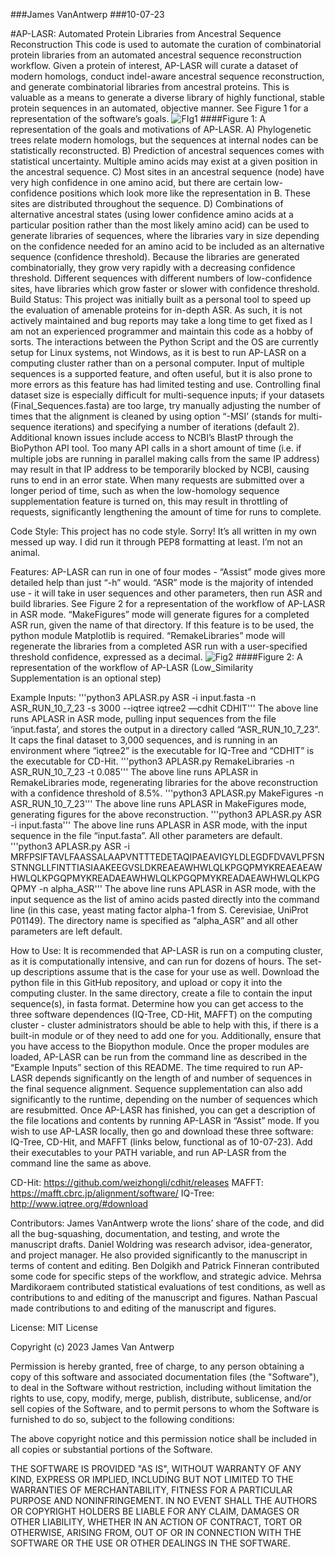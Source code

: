 
###James VanAntwerp
###10-07-23

#AP-LASR: Automated Protein Libraries from Ancestral Sequence Reconstruction
	This code is used to automate the curation of combinatorial protein libraries from an automated ancestral sequence reconstruction workflow. Given a protein of interest, AP-LASR will curate a dataset of modern homologs, conduct indel-aware ancestral sequence reconstruction, and generate combinatorial libraries from ancestral proteins. This is valuable as a means to generate a diverse library of highly functional, stable protein sequences in an automated, objective manner. See Figure 1 for a representation of the software’s goals.
![FIg1](https://github.com/jjvanantwerp/Automated-ASR/assets/73084333/ce2704c1-62f0-469b-8a95-d6298a0d266e)
####Figure 1: A representation of the goals and motivations of AP-LASR. A) Phylogenetic trees relate modern homologs, but the sequences at internal nodes can be statistically reconstructed. B) Prediction of ancestral sequences comes with statistical uncertainty. Multiple amino acids may exist at a given position in the ancestral sequence. C) Most sites in an ancestral sequence (node) have very high confidence in one amino acid, but there are certain low-confidence positions which look more like the representation in B. These sites are distributed throughout the sequence. D) Combinations of alternative ancestral states (using lower confidence amino acids at a particular position rather than the most likely amino acid) can be used to generate libraries of sequences, where the libraries vary in size depending on the confidence needed for an amino acid to be included as an alternative sequence (confidence threshold). Because the libraries are generated combinatorially, they grow very rapidly with a decreasing confidence threshold. Different sequences with different numbers of low-confidence sites, have libraries which grow faster or slower with confidence threshold. 
Build Status: 
	This project was initially built as a personal tool to speed up the evaluation of amenable proteins for in-depth ASR. As such, it is not actively maintained and bug reports may take a long time to get fixed as I am not an experienced programmer and maintain this code as a hobby of sorts. The interactions between the Python Script and the OS are currently setup for Linux systems, not Windows, as it is best to run AP-LASR on a computing cluster rather than on a personal computer.
	Input of multiple sequences is a supported feature, and often useful, but it is also prone to more errors as this feature has had limited testing and use. Controlling final dataset size is especially difficult for multi-sequence inputs; if your datasets (Final_Sequences.fasta) are too large, try manually adjusting the number of times that the alignment is cleaned by using option “-MSI’ (stands for multi-sequence iterations) and specifying a number of iterations (default 2). Additional known issues include access to NCBI’s BlastP through the BioPython API tool. Too many API calls in a short amount of time (i.e. if multiple jobs are running in parallel making calls from the same IP address) may result in that IP address to be temporarily blocked by NCBI, causing runs to end in an error state. When many requests are submitted over a longer period of time, such as when the low-homology sequence supplementation feature is turned on, this may result in throttling of requests, significantly lengthening the amount of time for runs to complete.

Code Style:
	This project has no code style. Sorry! It’s all written in my own messed up way. I did run it through PEP8 formatting at least. I’m not an animal.

Features:
	AP-LASR can run in one of four modes - “Assist” mode gives more detailed help than just “-h” would. “ASR” mode is the majority of intended use - it will take in user sequences and other parameters, then run ASR and build libraries. See Figure 2 for a representation of the workflow of AP-LASR in ASR mode. “MakeFigures” mode will generate figures for a completed ASR run, given the name of that directory. If this feature is to be used, the python module Matplotlib is required. “RemakeLibraries” mode will regenerate the libraries from a completed ASR run with a user-specified threshold confidence, expressed as a decimal. 
![Fig2](https://github.com/jjvanantwerp/Automated-ASR/assets/73084333/64e714aa-b728-426e-8234-bd97bb2cb532)
####Figure 2: A representation of the workflow of AP-LASR (Low_Similarity Supplementation is an optional step)

Example Inputs:
	'''python3 APLASR.py ASR -i input.fasta -n ASR_RUN_10_7_23 -s 3000 --iqtree iqtree2 —cdhit CDHIT'''
	    The above line runs APLASR in ASR mode, pulling input sequences from the file ‘input.fasta’, and stores the output in a directory called “ASR_RUN_10_7_23”. It caps the final dataset to 3,000 sequences, and is running in an environment where “iqtree2” is the executable for IQ-Tree and “CDHIT” is the executable for CD-Hit.
	'''python3 APLASR.py RemakeLibraries -n ASR_RUN_10_7_23 -t 0.085'''
	    The above line runs APLASR in RemakeLibraries mode, regenerating libraries for the above reconstruction with a confidence threshold of 8.5%.
	'''python3 APLASR.py MakeFigures -n ASR_RUN_10_7_23'''
	    The above line runs APLASR in MakeFigures mode, generating figures for the above reconstruction.
	'''python3 APLASR.py ASR -i input.fasta'''
	    The above line runs APLASR in ASR mode, with the input sequence in the file “input.fasta”. All other parameters are default.
	'''python3 APLASR.py ASR -i MRFPSIFTAVLFAASSALAAPVNTTTEDETAQIPAEAVIGYLDLEGDFDVAVLPFSNSTNNGLLFINTTIASIAAKEEGVSLDKREAEAWHWLQLKPGQPMYKREAEAEAWHWLQLKPGQPMYKREADAEAWHWLQLKPGQPMYKREADAEAWHWLQLKPGQPMY -n alpha_ASR'''
	    The above line runs APLASR in ASR mode, with the input sequence as the list of amino acids pasted directly into the command line (in this case, yeast mating factor alpha-1 from S. Cerevisiae, UniProt P01149). The directory name is specified as “alpha_ASR” and all other parameters are left default.

How to Use:
	It is recommended that AP-LASR is run on a computing cluster, as it is computationally intensive, and can run for dozens of hours. The set-up descriptions assume that is the case for your use as well. Download the python file in this GitHub repository, and upload or copy it into the computing cluster. In the same directory, create a file to contain the input sequence(s), in fasta format. Determine how you can get access to the three software dependences (IQ-Tree, CD-Hit, MAFFT) on the computing cluster - cluster administrators should be able to help with this, if there is a built-in module or of they need to add one for you. Additionally, ensure that you have access to the Biopython module. Once the proper modules are loaded, AP-LASR can be run from the command line as described in the “Example Inputs” section of this README. The time required to run AP-LASR depends significantly on the length of and number of sequences in the final sequence alignment. Sequence supplementation can also add significantly to the runtime, depending on the number of sequences which are resubmitted. Once AP-LASR has finished, you can get a description of the file locations and contents by running AP-LASR in “Assist” mode. 
	If you wish to use AP-LASR locally, then go and download these three software: IQ-Tree, CD-Hit, and MAFFT (links below, functional as of 10-07-23). Add their executables to your PATH variable, and run AP-LASR from the command line the same as above. 

CD-Hit:  https://github.com/weizhongli/cdhit/releases 
MAFFT:  https://mafft.cbrc.jp/alignment/software/
IQ-Tree:  http://www.iqtree.org/#download

Contributors:
James VanAntwerp wrote the lions’ share of the code, and did all the bug-squashing, documentation, and testing, and wrote the manuscript drafts.
Daniel Woldring was research advisor, idea-generator, and project manager. He also provided significantly to the manuscript in terms of content and editing.
Ben Dolgikh and Patrick Finneran contributed some code for specific steps of the workflow, and strategic advice.
Mehrsa Mardikoraem contributed statistical evaluations of test conditions, as well as contributions to and editing of the manuscript and figures.
Nathan Pascual made contributions to and editing of the manuscript and figures.

License:
MIT License

Copyright (c) 2023 James Van Antwerp

Permission is hereby granted, free of charge, to any person obtaining a copy
of this software and associated documentation files (the "Software"), to deal
in the Software without restriction, including without limitation the rights
to use, copy, modify, merge, publish, distribute, sublicense, and/or sell
copies of the Software, and to permit persons to whom the Software is
furnished to do so, subject to the following conditions:

The above copyright notice and this permission notice shall be included in all
copies or substantial portions of the Software.

THE SOFTWARE IS PROVIDED "AS IS", WITHOUT WARRANTY OF ANY KIND, EXPRESS OR
IMPLIED, INCLUDING BUT NOT LIMITED TO THE WARRANTIES OF MERCHANTABILITY,
FITNESS FOR A PARTICULAR PURPOSE AND NONINFRINGEMENT. IN NO EVENT SHALL THE
AUTHORS OR COPYRIGHT HOLDERS BE LIABLE FOR ANY CLAIM, DAMAGES OR OTHER
LIABILITY, WHETHER IN AN ACTION OF CONTRACT, TORT OR OTHERWISE, ARISING FROM,
OUT OF OR IN CONNECTION WITH THE SOFTWARE OR THE USE OR OTHER DEALINGS IN THE
SOFTWARE.
